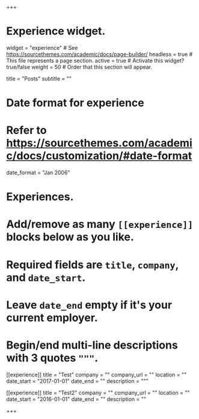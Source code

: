 +++
# Experience widget.
widget = "experience"  # See https://sourcethemes.com/academic/docs/page-builder/
headless = true  # This file represents a page section.
active = true  # Activate this widget? true/false
weight = 50  # Order that this section will appear.

title = "Posts"
subtitle = ""

# Date format for experience
#   Refer to https://sourcethemes.com/academic/docs/customization/#date-format
date_format = "Jan 2006"

# Experiences.
#   Add/remove as many `[[experience]]` blocks below as you like.
#   Required fields are `title`, `company`, and `date_start`.
#   Leave `date_end` empty if it's your current employer.
#   Begin/end multi-line descriptions with 3 quotes `"""`.
[[experience]]
  title = "Test"
  company = ""
  company_url = ""
  location = ""
  date_start = "2017-01-01"
  date_end = ""
  description = """
  

[[experience]]
  title = "Test2"
  company = ""
  company_url = ""
  location = ""
  date_start = "2016-01-01"
  date_end = ""
  description = ""

+++
